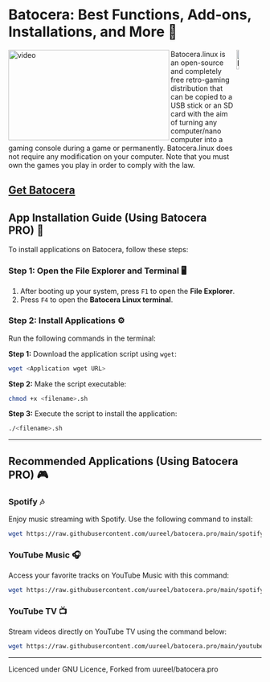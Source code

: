 # Batocera: Best Functions, Add-ons, Installations, and More 🌟

[<img alt='video' align="left" src="https://img.youtube.com/vi/3Pi1wLjShkQ/maxresdefault.jpg" width="320" height="180" alt="Batocera 38 Trailer">](https://www.youtube.com/watch?v=3Pi1wLjShkQ)
<img alt="Logo" align="right" src="https://github.com/user-attachments/assets/d30f00a0-71c6-4494-a6b6-2683645093ab" width="10%" />
Batocera.linux is an open-source and completely free retro-gaming distribution that can be copied to a USB stick or an SD card with the aim of turning any computer/nano computer into a gaming console during a game or permanently. Batocera.linux does not require any modification on your computer. Note that you must own the games you play in order to comply with the law.
<h2><a href='https://batocera.org/download' target='_blank'>Get Batocera</a></h2>


## App Installation Guide (Using Batocera PRO) 📱

To install applications on Batocera, follow these steps:

### Step 1: Open the File Explorer and Terminal 🖥️
1. After booting up your system, press `F1` to open the **File Explorer**.
2. Press `F4` to open the **Batocera Linux terminal**.

### Step 2: Install Applications ⚙️
Run the following commands in the terminal:

**Step 1:** Download the application script using `wget`:
```bash
wget <Application wget URL>
```

**Step 2:** Make the script executable:
```bash
chmod +x <filename>.sh
```

**Step 3:** Execute the script to install the application:
```bash
./<filename>.sh
```

---

## Recommended Applications (Using Batocera PRO) 🎮

### Spotify 🎶
Enjoy music streaming with Spotify. Use the following command to install:
```bash
wget https://raw.githubusercontent.com/uureel/batocera.pro/main/spotify/spotify.sh
```

### YouTube Music 🎧
Access your favorite tracks on YouTube Music with this command:
```bash
wget https://raw.githubusercontent.com/uureel/batocera.pro/main/spotify/spotify.sh
```

### YouTube TV 📺
Stream videos directly on YouTube TV using the command below:
```bash
wget https://raw.githubusercontent.com/uureel/batocera.pro/main/youtubetv/yttv.sh
```
---
Licenced under GNU Licence, Forked from uureel/batocera.pro
